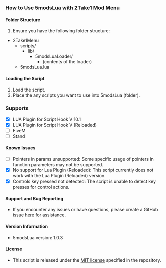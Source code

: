 ### How to Use 5modsLua with 2Take1 Mod Menu
#### Folder Structure
1. Ensure you have the following folder structure:
- 2Take1Menu
  - scripts/
      - lib/
        - 5modsLuaLoader/
          - (contents of the loader)
  - 5modsLua.lua
 
#### Loading the Script
2. Load the script.
3. Place the any scripts you want to use into 5modsLua (folder).

### Supports
- [x] LUA Plugin for Script Hook V 10.1
- [x] LUA Plugin for Script Hook V (Reloaded)
- [ ] FiveM
- [ ] Stand

#### Known Issues
- [ ] Pointers in params unsupported: Some specific usage of pointers in function parameters may not be supported.
- [x] No support for Lua Plugin (Reloaded): This script currently does not work with the Lua Plugin (Reloaded) version.
- [x] Controls key pressed not detected: The script is unable to detect key presses for control actions.

#### Support and Bug Reporting
- If you encounter any issues or have questions, please create a GitHub issue [here](https://github.com/Rimmuru/Gta5-Mods-Lua-Loader/issues) for assistance.

#### Version Information
- 5modsLua version: 1.0.3

#### License
- This script is released under the [MIT license](https://github.com/Rimmuru/Gta5-Mods-Lua-Loader/tree/main?tab=MIT-1-ov-file) specified in the repository.

